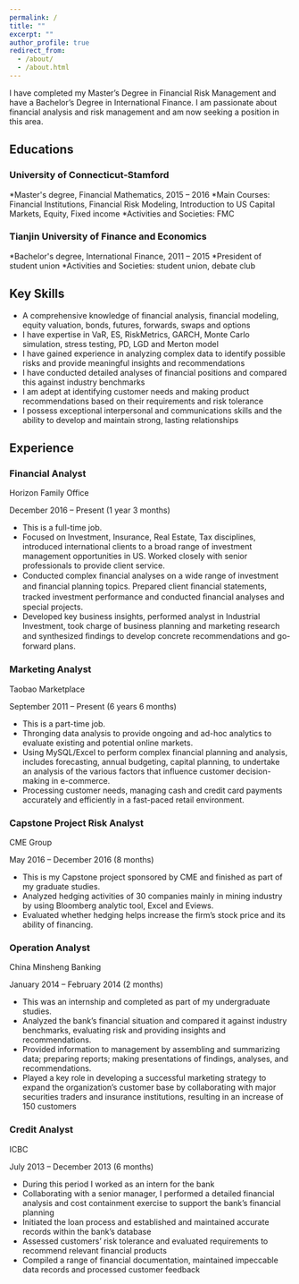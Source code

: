 ```yaml
---
permalink: /
title: ""
excerpt: ""
author_profile: true
redirect_from: 
  - /about/
  - /about.html
---
```


I have completed my Master’s Degree in Financial Risk Management and have a Bachelor’s Degree in International Finance. I am passionate about financial analysis and risk management and am now seeking a position in this area.

Educations
------

### University of Connecticut-Stamford

*Master's degree, Financial Mathematics, 2015 – 2016
*Main Courses: Financial Institutions, Financial Risk Modeling, Introduction to US Capital Markets, Equity, Fixed income
*Activities and Societies: FMC

### Tianjin University of Finance and Economics
*Bachelor's degree, International Finance, 2011 – 2015
*President of student union
*Activities and Societies: student union, debate club


Key Skills
------

* A comprehensive knowledge of financial analysis, financial modeling, equity valuation, bonds, futures, forwards, swaps and options
* I have expertise in VaR, ES, RiskMetrics, GARCH, Monte Carlo simulation, stress testing, PD, LGD and Merton model
* I have gained experience in analyzing complex data to identify possible risks and provide meaningful insights and recommendations
* I have conducted detailed analyses of financial positions and compared this against industry benchmarks
* I am adept at identifying customer needs and making product recommendations based on their requirements and risk tolerance
* I possess exceptional interpersonal and communications skills and the ability to develop and maintain strong, lasting relationships


Experience
------

### Financial Analyst

Horizon Family Office  

December 2016 – Present (1 year 3 months)
* This is a full-time job.
* Focused on Investment, Insurance, Real Estate, Tax disciplines, introduced international clients to a broad range of investment management opportunities in US. Worked closely with senior professionals to provide client service.
* Conducted complex ﬁnancial analyses on a wide range of investment and ﬁnancial planning topics. Prepared client ﬁnancial statements, tracked investment performance and conducted ﬁnancial analyses and special projects. 
* Developed key business insights, performed analyst in Industrial Investment, took charge of business planning and marketing research and synthesized ﬁndings to develop concrete recommendations and go-forward plans.

### Marketing Analyst

Taobao Marketplace

September 2011 – Present (6 years 6 months)
* This is a part-time job.
* Thronging data analysis to provide ongoing and ad-hoc analytics to evaluate existing and potential online markets.
* Using MySQL/Excel to perform complex financial planning and analysis, includes forecasting, annual budgeting, capital planning, to undertake an analysis of the various factors that influence customer decision-making in e-commerce. 
* Processing customer needs, managing cash and credit card payments accurately and efficiently in a fast-paced retail environment.

### Capstone Project Risk Analyst

CME Group

May 2016 – December 2016 (8 months)
* This is my Capstone project sponsored by CME and finished as part of my graduate studies.
* Analyzed hedging activities of 30 companies mainly in mining industry by using Bloomberg analytic tool, Excel and Eviews.
* Evaluated whether hedging helps increase the firm’s stock price and its ability of financing.

### Operation Analyst

China Minsheng Banking

January 2014 – February 2014 (2 months)
* This was an internship and completed as part of my undergraduate studies.
* Analyzed the bank’s financial situation and compared it against industry benchmarks, evaluating risk and providing insights and recommendations.
* Provided information to management by assembling and summarizing data; preparing reports; making presentations of findings, analyses, and recommendations.
* Played a key role in developing a successful marketing strategy to expand the organization’s customer base by collaborating with major securities traders and insurance institutions, resulting in an increase of 150 customers

### Credit Analyst

ICBC

July 2013 – December 2013 (6 months)
* During this period I worked as an intern for the bank
* Collaborating with a senior manager, I performed a detailed financial analysis and cost containment exercise to support the bank’s financial planning 
* Initiated the loan process and established and maintained accurate records within the bank’s database
* Assessed customers’ risk tolerance and evaluated requirements to recommend relevant financial products
* Compiled a range of financial documentation, maintained impeccable data records and processed customer feedback
